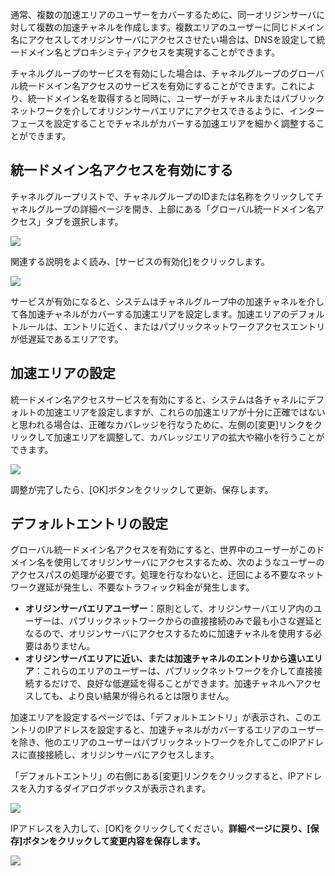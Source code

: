 通常、複数の加速エリアのユーザーをカバーするために、同一オリジンサーバに対して複数の加速チャネルを作成します。複数エリアのユーザーに同じドメイン名にアクセスしてオリジンサーバにアクセスさせたい場合は、DNSを設定して統一ドメイン名とプロキシミティアクセスを実現することができます。

チャネルグループのサービスを有効にした場合は、チャネルグループのグローバル統一ドメイン名アクセスのサービスを有効にすることができます。これにより、統一ドメイン名を取得すると同時に、ユーザーがチャネルまたはパブリックネットワークを介してオリジンサーバエリアにアクセスできるように、インターフェースを設定することでチャネルがカバーする加速エリアを細かく調整することができます。

## 統一ドメイン名アクセスを有効にする

チャネルグループリストで、チャネルグループのIDまたは名称をクリックしてチャネルグループの詳細ページを開き、上部にある「グローバル統一ドメイン名アクセス」タブを選択します。

![](https://main.qcloudimg.com/raw/e2de682c406d19e7972ec09aca5a4d0e.png)

関連する説明をよく読み、[サービスの有効化]をクリックします。

![](https://main.qcloudimg.com/raw/61415776ef6789a47abeb23187e477e2.png)

サービスが有効になると、システムはチャネルグループ中の加速チャネルを介して各加速チャネルがカバーする加速エリアを設定します。加速エリアのデフォルトルールは、エントリに近く、またはパブリックネットワークアクセスエントリが低遅延であるエリアです。

## 加速エリアの設定

統一ドメイン名アクセスサービスを有効にすると、システムは各チャネルにデフォルトの加速エリアを設定しますが、これらの加速エリアが十分に正確ではないと思われる場合は、正確なカバレッジを行なうために、左側の[変更]リンクをクリックして加速エリアを調整して、カバレッジエリアの拡大や縮小を行うことができます。

![](https://main.qcloudimg.com/raw/2fed708fb9f360ba9b63983b8444b6e9.png)

調整が完了したら、[OK]ボタンをクリックして更新、保存します。

## デフォルトエントリの設定

グローバル統一ドメイン名アクセスを有効にすると、世界中のユーザーがこのドメイン名を使用してオリジンサーバにアクセスするため、次のようなユーザーのアクセスパスの処理が必要です。処理を行なわないと、迂回による不要なネットワーク遅延が発生し、不要なトラフィック料金が発生します。 

- **オリジンサーバエリアユーザー**：原則として、オリジンサーバエリア内のユーザーは、パブリックネットワークからの直接接続のみで最も小さな遅延となるので、オリジンサーバにアクセスするために加速チャネルを使用する必要はありません。
- **オリジンサーバエリアに近い、または加速チャネルのエントリから遠いエリア**：これらのエリアのユーザーは、パブリックネットワークを介して直接接続するだけで、良好な低遅延を得ることができます。加速チャネルへアクセスしても、より良い結果が得られるとは限りません。

加速エリアを設定するページでは、「デフォルトエントリ」が表示され、このエントリのIPアドレスを設定すると、加速チャネルがカバーするエリアのユーザーを除き、他のエリアのユーザーはパブリックネットワークを介してこのIPアドレスに直接接続し、オリジンサーバにアクセスします。

「デフォルトエントリ」の右側にある[変更]リンクをクリックすると、IPアドレスを入力するダイアログボックスが表示されます。

![](https://main.qcloudimg.com/raw/cdc01773aaa1775f1eea81ac23b07e2a.png)

IPアドレスを入力して、[OK]をクリックしてください。**詳細ページに戻り、[保存]ボタンをクリックして変更内容を保存します。**

![](https://main.qcloudimg.com/raw/a03854ad681353e9e7d1748eb470ec5c.png)

